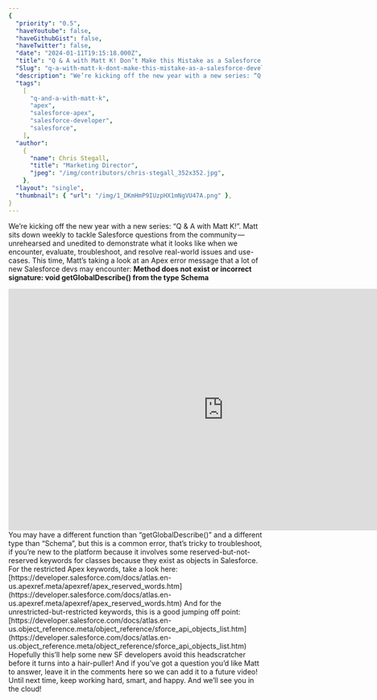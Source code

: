 ```yaml
---
{
  "priority": "0.5",
  "haveYoutube": false,
  "haveGithubGist": false,
  "haveTwitter": false,
  "date": "2024-01-11T19:15:18.000Z",
  "title": "Q & A with Matt K! Don’t Make this Mistake as a Salesforce Developer",
  "Slug": "q-a-with-matt-k-dont-make-this-mistake-as-a-salesforce-developer",
  "description": "We’re kicking off the new year with a new series: “Q &amp; A with Matt K!”..",
  "tags":
    [
      "q-and-a-with-matt-k",
      "apex",
      "salesforce-apex",
      "salesforce-developer",
      "salesforce",
    ],
  "author":
    {
      "name": Chris Stegall,
      "title": "Marketing Director",
      "jpeg": "/img/contributors/chris-stegall_352x352.jpg",
    },
  "layout": "single",
  "thumbnail": { "url": "/img/1_DKmHmP9IUzpHX1mNgVU47A.png" },
}
---
```


We’re kicking off the new year with a new series: “Q &amp; A with Matt K!”.
Matt sits down weekly to tackle Salesforce questions from the community — unrehearsed and unedited to demonstrate what it looks like when we encounter, evaluate, troubleshoot, and resolve real-world issues and use-cases.
This time, Matt’s taking a look at an Apex error message that a lot of new Salesforce devs may encounter:
**Method does not exist or incorrect signature: void getGlobalDescribe() from the type Schema**

<iframe src="https://cdn.embedly.com/widgets/media.html?src=https%3A%2F%2Fwww.youtube.com%2Fembed%2FoLv4Hb-kcaA%3Ffeature%3Doembed&amp;display_name=YouTube&amp;url=https%3A%2F%2Fwww.youtube.com%2Fwatch%3Fv%3DoLv4Hb-kcaA&amp;image=https%3A%2F%2Fi.ytimg.com%2Fvi%2FoLv4Hb-kcaA%2Fhqdefault.jpg&amp;key=a19fcc184b9711e1b4764040d3dc5c07&amp;type=text%2Fhtml&amp;schema=youtube" width="854" height="480" frameborder="0" scrolling="no">[https://medium.com/media/f70f4e02f7ead2d0eeef6c8b6ed1f153/href](https://medium.com/media/f70f4e02f7ead2d0eeef6c8b6ed1f153/href)</iframe>You may have a different function than “getGlobalDescribe()” and a different type than “Schema”, but this is a common error, that’s tricky to troubleshoot, if you’re new to the platform because it involves some reserved-but-not-reserved keywords for classes because they exist as objects in Salesforce.
For the restricted Apex keywords, take a look here: [https://developer.salesforce.com/docs/atlas.en-us.apexref.meta/apexref/apex_reserved_words.htm](https://developer.salesforce.com/docs/atlas.en-us.apexref.meta/apexref/apex_reserved_words.htm)
And for the unrestricted-but-restricted keywords, this is a good jumping off point: [https://developer.salesforce.com/docs/atlas.en-us.object_reference.meta/object_reference/sforce_api_objects_list.htm](https://developer.salesforce.com/docs/atlas.en-us.object_reference.meta/object_reference/sforce_api_objects_list.htm)
Hopefully this’ll help some new SF developers avoid this headscratcher before it turns into a hair-puller!
And if you’ve got a question you’d like Matt to answer, leave it in the comments here so we can add it to a future video!
Until next time, keep working hard, smart, and happy. And we’ll see you in the cloud!
